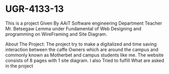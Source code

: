 # UGR-4133-13
This is a project Given By AAiT Software engineering Department Teacher Mr. Betsegaw Lemma under Fundamental of Web Designing and programming on WireFraming and Site Diagram. 
 
About The Project:
    The project try to make a digitalized and time saving interaction between the caffe Owners which are around the campus and commonly known as Motherbet and campus students like me.
    The website consists of 8 pages with 1 site diagram.
    I also Tried to fulfill What are asked in the project
 
